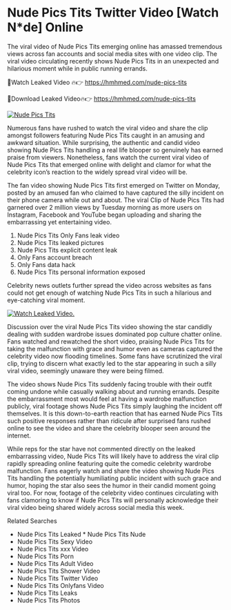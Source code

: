 ﻿# Nude Pics Tits Twitter Video [Watch N*de] Online

The viral video of ﻿Nude Pics Tits emerging online has amassed tremendous views across fan accounts and social media sites with one video clip. The viral video circulating recently shows ﻿Nude Pics Tits in an unexpected and hilarious moment while in public running errands. 

🔴Watch Leaked Video 🔥👉  https://hmhmed.com/nude-pics-tits 

🔴Download Leaked Video🔥👉  https://hmhmed.com/nude-pics-tits 

[![Nude Pics Tits](https://i.imgur.com/dJHk4Zq.gif)](https://hmhmed.com/nude-pics-tits)

Numerous fans have rushed to watch the viral video and share the clip amongst followers featuring ﻿Nude Pics Tits caught in an amusing and awkward situation. While surprising, the authentic and candid video showing ﻿Nude Pics Tits handling a real life blooper so genuinely has earned praise from viewers. Nonetheless, fans watch the current viral video of ﻿Nude Pics Tits that emerged online with delight and clamor for what the celebrity icon’s reaction to the widely spread viral video will be.

The fan video showing ﻿Nude Pics Tits first emerged on Twitter on Monday, posted by an amused fan who claimed to have captured the silly incident on their phone camera while out and about. The viral Clip of ﻿Nude Pics Tits had garnered over 2 million views by Tuesday morning as more users on Instagram, Facebook and YouTube began uploading and sharing the embarrassing yet entertaining video. 

1. ﻿Nude Pics Tits Only Fans leak video
2. ﻿Nude Pics Tits leaked pictures
3. ﻿Nude Pics Tits explicit content leak
4. Only Fans account breach
5. Only Fans data hack
6. ﻿Nude Pics Tits personal information exposed

Celebrity news outlets further spread the video across websites as fans could not get enough of watching ﻿Nude Pics Tits in such a hilarious and eye-catching viral moment. 

[![Watch Leaked Video.](https://miro.medium.com/v2/resize:fit:828/format:webp/1*cilzJN44JGOrTw9NJCrNHA.gif "Watch Leaked Video")](https://hmhmed.com/nude-pics-tits)

Discussion over the viral ﻿Nude Pics Tits video showing the star candidly dealing with sudden wardrobe issues dominated pop culture chatter online. Fans watched and rewatched the short video, praising ﻿Nude Pics Tits for taking the malfunction with grace and humor even as cameras captured the celebrity video now flooding timelines. Some fans have scrutinized the viral clip, trying to discern what exactly led to the star appearing in such a silly viral video, seemingly unaware they were being filmed.

The video shows ﻿Nude Pics Tits suddenly facing trouble with their outfit coming undone while casually walking about and running errands. Despite the embarrassment most would feel at having a wardrobe malfunction publicly, viral footage shows ﻿Nude Pics Tits simply laughing the incident off themselves. It is this down-to-earth reaction that has earned ﻿Nude Pics Tits such positive responses rather than ridicule after surprised fans rushed online to see the video and share the celebrity blooper seen around the internet.  

While reps for the star have not commented directly on the leaked embarrassing video, ﻿Nude Pics Tits will likely have to address the viral clip rapidly spreading online featuring quite the comedic celebrity wardrobe malfunction. Fans eagerly watch and share the video showing ﻿Nude Pics Tits handling the potentially humiliating public incident with such grace and humor, hoping the star also sees the humor in their candid moment going viral too. For now, footage of the celebrity video continues circulating with fans clamoring to know if ﻿Nude Pics Tits will personally acknowledge their viral video being shared widely across social media this week.

Related Searches
* ﻿Nude Pics Tits Leaked
﻿* Nude Pics Tits Nude
* ﻿Nude Pics Tits Sexy Video
* ﻿Nude Pics Tits xxx Video
* ﻿Nude Pics Tits Porn
* ﻿Nude Pics Tits Adult Video
* ﻿Nude Pics Tits Shower Video
* ﻿Nude Pics Tits Twitter Video
* ﻿Nude Pics Tits Onlyfans Video
* ﻿Nude Pics Tits Leaks
* ﻿Nude Pics Tits Photos